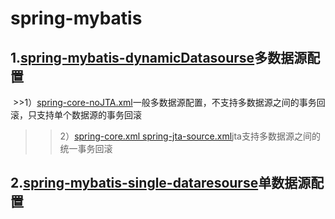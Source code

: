 # spring-mybatis
1.<a href="https://github.com/weiXb/spring-mybatis/tree/master/spring-mybatis-dynamicDatasourse">spring-mybatis-dynamicDatasourse</a>多数据源配置
----
  >>1）<a href="https://github.com/weiXb/spring-mybatis/blob/master/spring-mybatis-dynamicDatasourse/src/main/resources/spring-core-noJTA.xml">spring-core-noJTA.xml</a>一般多数据源配置，不支持多数据源之间的事务回滚，只支持单个数据源的事务回滚<br>
  >>2）<a href="https://github.com/weiXb/spring-mybatis/blob/master/spring-mybatis-dynamicDatasourse/src/main/resources/spring-core.xml">spring-core.xml spring-jta-source.xml</a>jta支持多数据源之间的统一事务回滚<br>
  
2.<a href="https://github.com/weiXb/spring-mybatis/tree/master/spring-mybatis-single-dataresourse">spring-mybatis-single-dataresourse</a>单数据源配置
----
